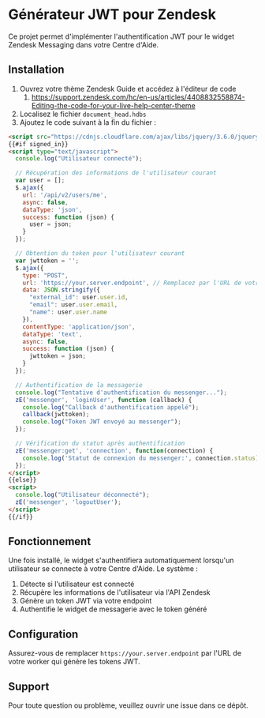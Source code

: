 # Générateur JWT pour Zendesk

Ce projet permet d'implémenter l'authentification JWT pour le widget Zendesk Messaging dans votre Centre d'Aide.

## Installation

1. Ouvrez votre thème Zendesk Guide et accédez à l'éditeur de code
   1. https://support.zendesk.com/hc/en-us/articles/4408832558874-Editing-the-code-for-your-live-help-center-theme
2. Localisez le fichier `document_head.hdbs`
3. Ajoutez le code suivant à la fin du fichier :

```html
<script src="https://cdnjs.cloudflare.com/ajax/libs/jquery/3.6.0/jquery.min.js"></script>
{{#if signed_in}}
<script type="text/javascript">
  console.log("Utilisateur connecté");

  // Récupération des informations de l'utilisateur courant
  var user = [];
  $.ajax({
    url: '/api/v2/users/me',
    async: false,
    dataType: 'json',
    success: function (json) {
      user = json;
    }
  });

  // Obtention du token pour l'utilisateur courant
  var jwttoken = '';
  $.ajax({
    type: "POST",
    url: 'https://your.server.endpoint', // Remplacez par l'URL de votre worker
    data: JSON.stringify({
      "external_id": user.user.id,
      "email": user.user.email, 
      "name": user.user.name
    }),
    contentType: 'application/json',
    dataType: 'text',
    async: false,
    success: function (json) {
      jwttoken = json;
    }
  });

  // Authentification de la messagerie
  console.log("Tentative d'authentification du messenger...");
  zE('messenger', 'loginUser', function (callback) {
    console.log("Callback d'authentification appelé");
    callback(jwttoken);
    console.log("Token JWT envoyé au messenger");
  });

  // Vérification du statut après authentification
  zE('messenger:get', 'connection', function(connection) {
    console.log('Statut de connexion du messenger:', connection.status);
  });
</script>
{{else}}
<script>
  console.log("Utilisateur déconnecté");
  zE('messenger', 'logoutUser');
</script>
{{/if}}
```

## Fonctionnement

Une fois installé, le widget s'authentifiera automatiquement lorsqu'un utilisateur se connecte à votre Centre d'Aide. Le système :

1. Détecte si l'utilisateur est connecté
2. Récupère les informations de l'utilisateur via l'API Zendesk
3. Génère un token JWT via votre endpoint
4. Authentifie le widget de messagerie avec le token généré

## Configuration

Assurez-vous de remplacer `https://your.server.endpoint` par l'URL de votre worker qui génère les tokens JWT.

## Support

Pour toute question ou problème, veuillez ouvrir une issue dans ce dépôt.